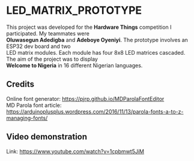 # LED_MATRIX_PROTOTYPE  

This project was developed for the **Hardware Things** competition I participated. My teammates were  
**Oluwasegun Adedigba** and **Adeboye Oyeniyi**. The prototype involves an ESP32 dev board and two    
LED matrix modules. Each module has four 8x8 LED matrices cascaded. The aim of the project was to display  
**Welcome to Nigeria** in 16 different Nigerian languages.  

## Credits 
Online font generator: https://pjrp.github.io/MDParolaFontEditor  
MD Parola font article: https://arduinoplusplus.wordpress.com/2016/11/13/parola-fonts-a-to-z-managing-fonts/  

## Video demonstration  
Link: https://www.youtube.com/watch?v=1cpbmwt5JiM  





